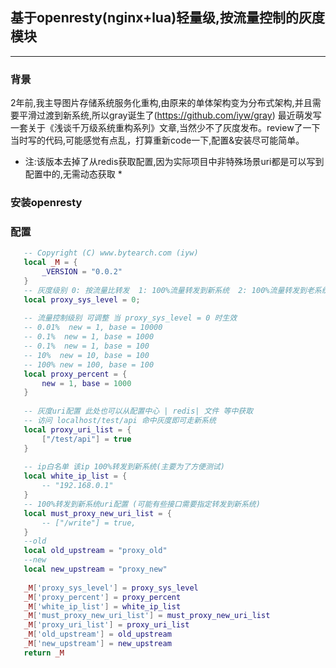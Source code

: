## 基于openresty(nginx+lua)轻量级,按流量控制的灰度模块
---
### 背景
   2年前,我主导图片存储系统服务化重构,由原来的单体架构变为分布式架构,并且需要平滑过渡到新系统,所以gray诞生了(https://github.com/iyw/gray)
最近萌发写一套关于《浅谈千万级系统重构系列》文章,当然少不了灰度发布。review了一下当时写的代码,可能感觉有点乱，打算重新code一下,配置&安装尽可能简单。

   * 注:该版本去掉了从redis获取配置,因为实际项目中非特殊场景uri都是可以写到配置中的,无需动态获取 *
### 安装openresty   
### 配置
```lua
   -- Copyright (C) www.bytearch.com (iyw)
   local _M = {
       _VERSION = "0.0.2"
   }
   -- 灰度级别 0: 按流量比转发  1: 100%流量转发到新系统  2: 100%流量转发到老系统
   local proxy_sys_level = 0;
   
   -- 流量控制级别 可调整 当 proxy_sys_level = 0 时生效
   -- 0.01%  new = 1, base = 10000
   -- 0.1%  new = 1, base = 1000
   -- 0.1%  new = 1, base = 100
   -- 10%  new = 10, base = 100
   -- 100% new = 100, base = 100
   local proxy_percent = {
       new = 1, base = 1000 
   }
   
   -- 灰度uri配置 此处也可以从配置中心 | redis| 文件 等中获取
   -- 访问 localhost/test/api 命中灰度即可走新系统
   local proxy_uri_list = {
       ["/test/api"] = true
   }
   
   -- ip白名单 该ip 100%转发到新系统(主要为了方便测试)
   local white_ip_list = {
       -- "192.168.0.1"
   }
   -- 100%转发到新系统uri配置 (可能有些接口需要指定转发到新系统)
   local must_proxy_new_uri_list = {
       -- ["/write"] = true,
   }
   --old
   local old_upstream = "proxy_old"
   --new
   local new_upstream = "proxy_new"
   
   _M['proxy_sys_level'] = proxy_sys_level
   _M['proxy_percent'] = proxy_percent
   _M['white_ip_list'] = white_ip_list
   _M['must_proxy_new_uri_list'] = must_proxy_new_uri_list
   _M['proxy_uri_list'] = proxy_uri_list
   _M['old_upstream'] = old_upstream
   _M['new_upstream'] = new_upstream
   return _M
```

